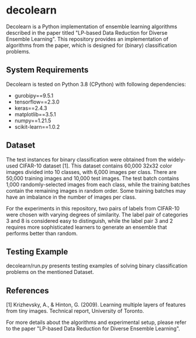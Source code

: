 # decolearn

Decolearn is a Python implementation of ensemble learning algorithms described in the paper titled "LP-based Data Reduction for Diverse Ensemble Learning". This repository provides an implementation of algorithms from the paper, which is designed for (binary) classification problems.

##  System Requirements
Decolearn is tested on Python 3.8 (CPython) with following dependencies:

* gurobipy==9.5.1
* tensorflow==2.3.0
* keras==2.4.3
* matplotlib==3.5.1
* numpy==1.21.5
* scikit-learn==1.0.2

## Dataset
The test instances for binary classification were obtained from the widely-used CIFAR-10 dataset [1]. This dataset contains 60,000 32x32 color images divided into 10 classes, with 6,000 images per class. There are 50,000 training images and 10,000 test images. The test batch contains 1,000 randomly-selected images from each class, while the training batches contain the remaining images in random order. Some training batches may have an imbalance in the number of images per class.

For the experiments in this repository, two pairs of labels from CIFAR-10 were chosen with varying degrees of similarity. The label pair of categories 3 and 8 is considered easy to distinguish, while the label pair 3 and 2 requires more sophisticated learners to generate an ensemble that performs better than random.

## Testing Example
decolearn/run.py presents testing examples of solving binary classification problems on the mentioned Dataset.

## References
[1] Krizhevsky, A., & Hinton, G. (2009). Learning multiple layers of features from tiny images. Technical report, University of Toronto.

For more details about the algorithms and experimental setup, please refer to the paper "LP-based Data Reduction for Diverse Ensemble Learning".
